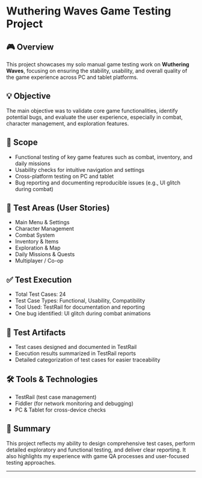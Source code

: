 # Wuthering Waves Game Testing Project

## 🎮 Overview

This project showcases my solo manual game testing work on **Wuthering Waves**, focusing on ensuring the stability, usability, and overall quality of the game experience across PC and tablet platforms.

## 💡 Objective

The main objective was to validate core game functionalities, identify potential bugs, and evaluate the user experience, especially in combat, character management, and exploration features.

## 🔎 Scope

- Functional testing of key game features such as combat, inventory, and daily missions
- Usability checks for intuitive navigation and settings
- Cross-platform testing on PC and tablet
- Bug reporting and documenting reproducible issues (e.g., UI glitch during combat)

## 🧪 Test Areas (User Stories)

- Main Menu & Settings
- Character Management
- Combat System
- Inventory & Items
- Exploration & Map
- Daily Missions & Quests
- Multiplayer / Co-op

## ✅ Test Execution

- Total Test Cases: 24
- Test Case Types: Functional, Usability, Compatibility
- Tool Used: TestRail for documentation and reporting
- One bug identified: UI glitch during combat animations

## 📄 Test Artifacts

- Test cases designed and documented in TestRail
- Execution results summarized in TestRail reports
- Detailed categorization of test cases for easier traceability

## 🛠️ Tools & Technologies

- TestRail (test case management)
- Fiddler (for network monitoring and debugging)
- PC & Tablet for cross-device checks

## 💬 Summary

This project reflects my ability to design comprehensive test cases, perform detailed exploratory and functional testing, and deliver clear reporting. It also highlights my experience with game QA processes and user-focused testing approaches.

---

